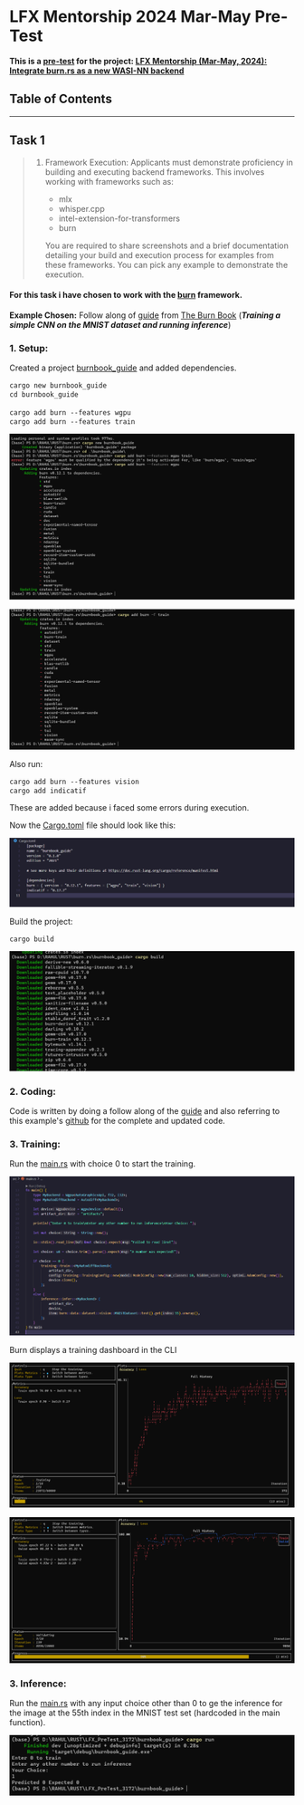 # LFX Mentorship 2024 Mar-May Pre-Test
**This is a [pre-test](https://github.com/WasmEdge/WasmEdge/discussions/3182) for the project: [LFX Mentorship (Mar-May, 2024): Integrate burn.rs as a new WASI-NN backend](https://github.com/WasmEdge/WasmEdge/issues/3172)**

## Table of Contents


___

## Task 1
>1. Framework Execution: Applicants must demonstrate proficiency in building and executing backend frameworks. This involves working with frameworks such as:
>
>      - mlx
>      - whisper.cpp
>      - intel-extension-for-transformers
>      - burn
>
>    You are required to share screenshots and a brief documentation detailing your build and execution process for examples from these frameworks. You can pick any example to demonstrate the execution.

#### For this task i have chosen to work with the [burn](https://github.com/tracel-ai/burn) framework.

**Example Chosen:** Follow along of [guide](https://burn.dev/book/basic-workflow/index.html) from [The Burn Book](https://burn.dev/book/overview.html) (___Training a simple CNN on the MNIST dataset and running inference___)

### 1. Setup: 
Created a project [burnbook_guide](./burnbook_guide) and added dependencies.

```
cargo new burnbook_guide
cd burnbook_guide

cargo add burn --features wgpu
cargo add burn --features train
```

![creating new cargo project and adding burn wgpu dependency](./images/1.png)

![adding burn train dependency](./images/2.png)

Also run: 
```
cargo add burn --features vision
cargo add indicatif
```
These are added because i faced some errors during execution.

Now the [Cargo.toml](./burnbook_guide/Cargo.toml) file should look like this: 

![Cargo.toml](./images/4.png)

Build the project: 
```
cargo build
```

![cargo build](./images/3.png)

### 2. Coding:
Code is written by doing a follow along of the [guide](https://burn.dev/book/basic-workflow/index.html) and also referring to this example's [github](https://github.com/tracel-ai/burn/tree/main/examples/guide) for the complete and updated code. 

### 3. Training:
Run the [main.rs](./burnbook_guide/src/main.rs) with choice 0 to start the training.

![main.rs](./images/7.png)

Burn displays a training dashboard in the CLI

![training start](./images/5.png)

![training ending](./images/6.png)

### 3. Inference: 
Run the [main.rs](./burnbook_guide/src/main.rs) with any input choice other than 0 to ge the inference for the image at the 55th index in the MNIST test set (hardcoded in the main function).

![inference](./images/8.png)

